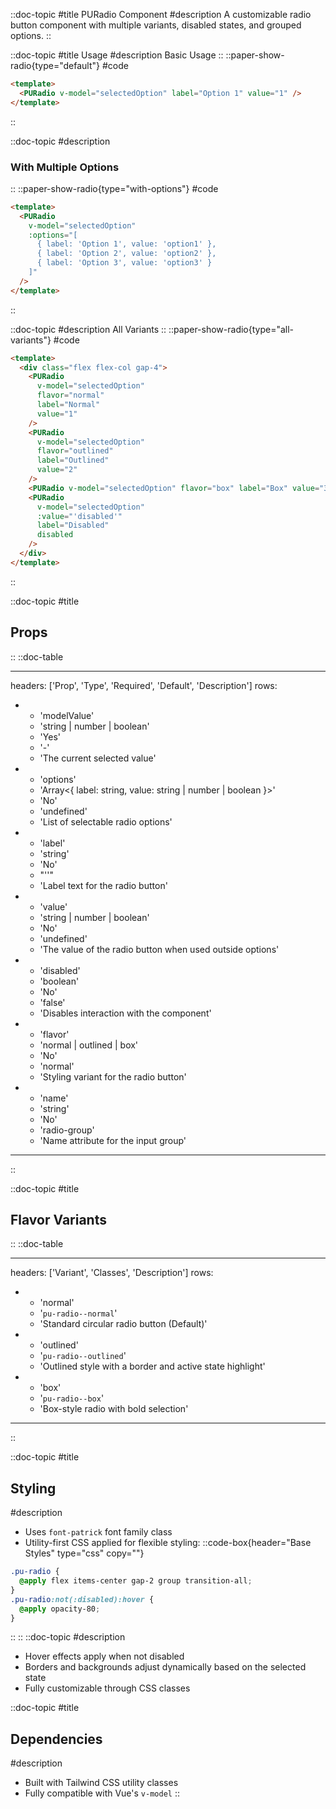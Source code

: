 ::doc-topic
#title
PURadio Component
#description
A customizable radio button component with multiple variants, disabled states, and grouped options.
::

::doc-topic
#title
Usage
#description
Basic Usage
::
::paper-show-radio{type="default"}
#code

```html
<template>
  <PURadio v-model="selectedOption" label="Option 1" value="1" />
</template>
```

::

::doc-topic
#description

### With Multiple Options

::
::paper-show-radio{type="with-options"}
#code

```html
<template>
  <PURadio
    v-model="selectedOption"
    :options="[
      { label: 'Option 1', value: 'option1' },
      { label: 'Option 2', value: 'option2' },
      { label: 'Option 3', value: 'option3' }
    ]"
  />
</template>
```

::

::doc-topic
#description
All Variants
::
::paper-show-radio{type="all-variants"}
#code

```html
<template>
  <div class="flex flex-col gap-4">
    <PURadio
      v-model="selectedOption"
      flavor="normal"
      label="Normal"
      value="1"
    />
    <PURadio
      v-model="selectedOption"
      flavor="outlined"
      label="Outlined"
      value="2"
    />
    <PURadio v-model="selectedOption" flavor="box" label="Box" value="3" />
    <PURadio
      v-model="selectedOption"
      :value="'disabled'"
      label="Disabled"
      disabled
    />
  </div>
</template>
```

::

::doc-topic
#title

## Props

::
::doc-table

---

headers: ['Prop', 'Type', 'Required', 'Default', 'Description']
rows:

- - 'modelValue'
  - 'string | number | boolean'
  - 'Yes'
  - '-'
  - 'The current selected value'
- - 'options'
  - 'Array<{ label: string, value: string | number | boolean }>'
  - 'No'
  - 'undefined'
  - 'List of selectable radio options'
- - 'label'
  - 'string'
  - 'No'
  - "''"
  - 'Label text for the radio button'
- - 'value'
  - 'string | number | boolean'
  - 'No'
  - 'undefined'
  - 'The value of the radio button when used outside options'
- - 'disabled'
  - 'boolean'
  - 'No'
  - 'false'
  - 'Disables interaction with the component'
- - 'flavor'
  - 'normal | outlined | box'
  - 'No'
  - 'normal'
  - 'Styling variant for the radio button'
- - 'name'
  - 'string'
  - 'No'
  - 'radio-group'
  - 'Name attribute for the input group'

---

::

::doc-topic
#title

## Flavor Variants

::
::doc-table

---

headers: ['Variant', 'Classes', 'Description']
rows:

- - 'normal'
  - '`pu-radio--normal`'
  - 'Standard circular radio button (Default)'
- - 'outlined'
  - '`pu-radio--outlined`'
  - 'Outlined style with a border and active state highlight'
- - 'box'
  - '`pu-radio--box`'
  - 'Box-style radio with bold selection'

---

::

::doc-topic
#title

## Styling

#description

- Uses `font-patrick` font family class
- Utility-first CSS applied for flexible styling:
  ::code-box{header="Base Styles" type="css" copy=""}

```css
.pu-radio {
  @apply flex items-center gap-2 group transition-all;
}
.pu-radio:not(:disabled):hover {
  @apply opacity-80;
}
```

::
::
::doc-topic
#description

- Hover effects apply when not disabled
- Borders and backgrounds adjust dynamically based on the selected state
- Fully customizable through CSS classes

::doc-topic
#title

## Dependencies

#description

- Built with Tailwind CSS utility classes
- Fully compatible with Vue's `v-model`
  ::
